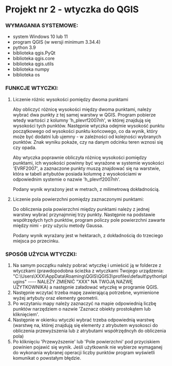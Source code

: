 # Projekt nr 2 - wtyczka do QGIS

### WYMAGANIA SYSTEMOWE:
  - system Windows 10 lub 11
  - program QGIS (w wersji minimum 3.34.4)
  - python 3.9
  - biblioteka qgis.PyQt
  - biblioteka qgis.core
  - biblioteka qgis.utils
  - biblioteka numpy
  - biblioteka os
 


### FUNKCJE WTYCZKI:

  1. Liczenie różnic wysokości pomiędzy dwoma punktami
  
     Aby obliczyć różnicę wysokości między dwoma punktami, należy wybrać dwa punkty z tej samej warstwy w QGIS. Program pobierze wtedy wartości z kolumny
     'h_plevrf2007nh', w której znajdują się wysokości tych punktów. Następnie wtyczka odejmie wysokość punktu początkowego od wysokości punktu końcowego,
     co da wynik, który może być dodatni lub ujemny - w zależności od kolejności wybranych punktów. Znak wyniku pokaże, czy na danym odcinku teren wznosi się czy opada.
     
     Aby wtyczka poprawnie obliczyła różnicę wysokości pomiędzy punktami, ich wysokości powinny być wyrażone w systemie wysokości  
     'EVRF2007', a zaznaczone punkty muszą znajdować się na warstwie, która w tabeli artybutów posiada kolumnę z wysokościami w odpowiednim
     systemie o nazwie 'h_plevrf2007nh'. 
     
     Podany wynik wyrażony jest w metrach, z milimetrową dokładnością.
     
     
  3. Liczenie pola powierzchni pomiędzy zaznaczonymi punktami:
  
     Do obliczenia pola powierzchni między punktami należy z jednej warstwy wybrać przynajmniej trzy punkty. Następnie na podstawie współrzędych tych 
     punktów, program policzy pole powierzchni zawarte między nimi - przy użyciu metody Gaussa. 
     
     Podany wynik wyrażany jest w hektarach, z dokładnością do trzeciego miejsca po przecinku.
     
     
     
### SPOSÓB UŻYCIA WTYCZKI:
  1. Na samym początku należy pobrać wtyczkę i umieścić ją w folderze z wtyczkami (prawdopodobna ścieżka z wtyczkami Twojego urządzenia:  "C:\Users\XXX\AppData\Roaming\QGIS\QGIS3\profiles\default\python\plugins" ---- NALEŻY ZMIENIĆ "XXX" NA TWOJĄ NAZWĘ UŻYTKOWNIKA)                              a następnie załadować wtyczkę w programie QGIS.
  2. Następnie wczytać trzeba mapę zawierającą potrzebne, wymienione wyżej artybuty oraz elementy geometrii.
  3. Po wczytaniu mapy należy zaznaczyć na mapie odpowiednią liczbę punktów narzędziem o nazwie 'Zaznacz obiekty prostokątem lub 
     kliknięciem'.
  5. Następnie w okienku wtyczki wybrać trzeba odpowiednią warstwę (warstwę na, której znajdują się elementy z atrybutem wysokosci do obliczenia przewyższenia lub z atrybutami współrzędncyh do obliczenia pola)
  6. Po kliknięciu 'Przewyższenie' lub 'Pole powierzchni' pod przyciskiem powinien pojawić się wynik. Jeśli użytkownik nie wybierze wymaganej
     do wykonania wybranej operacji liczby punktów program wyświetli komunikat o powstałym błędzie.
     
     










